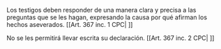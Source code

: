 Los testigos deben responder de una manera clara y precisa a las preguntas que se les hagan, expresando la causa por qué afirman los hechos aseverados. [[Art. 367 inc. 1 CPC| ]]

No se les permitirá llevar escrita su declaración. [[Art. 367 inc. 2 CPC| ]]
